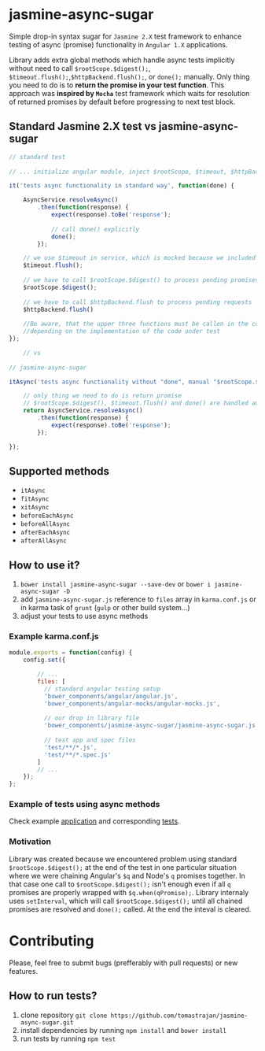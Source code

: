 # jasmine-async-sugar

Simple drop-in syntax sugar for `Jasmine 2.X` test framework to enhance testing of async (promise) functionality in `Angular 1.X` applications.

Library adds extra global methods which handle async tests implicitly without need to call `$rootScope.$digest();`, `$timeout.flush();`,`$httpBackend.flush();`,  or `done();` manually. Only thing you need to do is to **return the promise in your test function**. This approach was **inspired by `Mocha`** test framework which waits for resolution of returned promises by default before progressing to next test block.

## Standard Jasmine 2.X test vs jasmine-async-sugar

```javascript
// standard test
    
// ... initialize angular module, inject $rootScope, $timeout, $httpBackend and service

it('tests async functionality in standard way', function(done) {

    AsyncService.resolveAsync()
        .then(function(response) {
            expect(response).toBe('response');
            
            // call done() explicitly
            done();
        });

    // we use $timeout in service, which is mocked because we included angular-mocks so we have to trigger manually
    $timeout.flush();
    
    // we have to call $rootScope.$digest() to process pending promises in angular context
    $rootScope.$digest();
    
    // we have to call $httpBackend.flush to process pending requests
    $httpBackend.flush()
    
    //Be aware, that the upper three functions must be callen in the correct order, 
    //depending on the implementation of the code under test
});

    // vs
    
// jasmine-async-sugar

itAsync('tests async functionality without "done", manual "$rootScope.$digest" and "$timeout.flush" triggering', function() {

    // only thing we need to do is return promise 
    // $rootScope.$digest(), $timeout.flush() and done() are handled automatically by library
    return AsyncService.resolveAsync()
        .then(function(response) {
            expect(response).toBe('response');
        });

});

```

## Supported methods
* `itAsync`
* `fitAsync`
* `xitAsync`
* `beforeEachAsync`
* `beforeAllAsync`
* `afterEachAsync`
* `afterAllAsync`

## How to use it?

1. `bower install jasmine-async-sugar --save-dev` or `bower i jasmine-async-sugar -D`
2. add `jasmine-async-sugar.js` reference to `files` array in `karma.conf.js` or in karma task of `grunt` (`gulp` or other build system...)
3. adjust your tests to use async methods

### Example karma.conf.js 
```javascript
module.exports = function(config) {
    config.set({

        // ...
        files: [
          // standard angular testing setup
          'bower_components/angular/angular.js',
          'bower_components/angular-mocks/angular-mocks.js',
        
          // our drop in library file
          'bower_components/jasmine-async-sugar/jasmine-async-sugar.js',
        
          // test app and spec files
          'test/**/*.js',
          'test/**/*.spec.js'
        ]
        // ...
    });
};
``` 

### Example of tests using async methods
Check example [application](https://github.com/tomastrajan/jasmine-async-sugar/blob/master/test/app.js) and corresponding [tests](https://github.com/tomastrajan/jasmine-async-sugar/blob/master/test/app.spec.js).

### Motivation
Library was created because we encountered problem using standard `$rootScope.$digest();` at the end of the test in one particular situation where we were chaining Angular's `$q` and Node's `q` promises together. In that case one call to `$rootScope.$digest();` isn't enough even if all `q` promises are properly wrapped with `$q.when(qPromise);`. Library internaly uses `setInterval`, which will call `$rootScope.$digest();` until all chained promises are resolved and `done();` called. At the end the inteval is cleared.

# Contributing

Please, feel free to submit bugs (prefferably with pull requests) or new features.

## How to run tests?

1. clone repository `git clone https://github.com/tomastrajan/jasmine-async-sugar.git`
2. install dependencies by running `npm install` and `bower install`
3. run tests by running `npm test`


